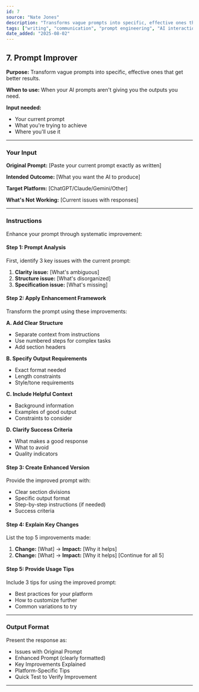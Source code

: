 ```yaml
---
id: 7
source: "Nate Jones"
description: "Transforms vague prompts into specific, effective ones that get better results."
tags: ["writing", "communication", "prompt engineering", "AI interaction"]
date_added: "2025-08-02"
---
```


## 7\. Prompt Improver

**Purpose:** Transform vague prompts into specific, effective ones that get better results.

**When to use:** When your AI prompts aren't giving you the outputs you need.

**Input needed:**

* Your current prompt  
* What you're trying to achieve  
* Where you'll use it

---

### **Your Input**

**Original Prompt:** \[Paste your current prompt exactly as written\]

**Intended Outcome:** \[What you want the AI to produce\]

**Target Platform:** \[ChatGPT/Claude/Gemini/Other\]

**What's Not Working:** \[Current issues with responses\]

---

### **Instructions**

Enhance your prompt through systematic improvement:

#### **Step 1: Prompt Analysis**

First, identify 3 key issues with the current prompt:

1. **Clarity issue:** \[What's ambiguous\]  
2. **Structure issue:** \[What's disorganized\]  
3. **Specification issue:** \[What's missing\]

#### **Step 2: Apply Enhancement Framework**

Transform the prompt using these improvements:

**A. Add Clear Structure**

* Separate context from instructions  
* Use numbered steps for complex tasks  
* Add section headers

**B. Specify Output Requirements**

* Exact format needed  
* Length constraints  
* Style/tone requirements

**C. Include Helpful Context**

* Background information  
* Examples of good output  
* Constraints to consider

**D. Clarify Success Criteria**

* What makes a good response  
* What to avoid  
* Quality indicators

#### **Step 3: Create Enhanced Version**

Provide the improved prompt with:

* Clear section divisions  
* Specific output format  
* Step-by-step instructions (if needed)  
* Success criteria

#### **Step 4: Explain Key Changes**

List the top 5 improvements made:

1. **Change:** \[What\] → **Impact:** \[Why it helps\]  
2. **Change:** \[What\] → **Impact:** \[Why it helps\] \[Continue for all 5\]

#### **Step 5: Provide Usage Tips**

Include 3 tips for using the improved prompt:

* Best practices for your platform  
* How to customize further  
* Common variations to try

---

### **Output Format**

Present the response as:

* Issues with Original Prompt  
* Enhanced Prompt (clearly formatted)  
* Key Improvements Explained  
* Platform-Specific Tips  
* Quick Test to Verify Improvement

---